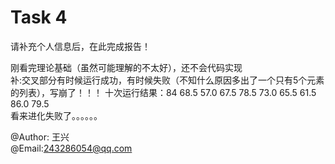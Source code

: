 # Task 4

请补充个人信息后，在此完成报告！  

刚看完理论基础（虽然可能理解的不太好），还不会代码实现  
补:交叉部分有时候运行成功，有时候失败（不知什么原因多出了一个只有5个元素的列表），写崩了！！！ 
十次运行结果：84 68.5 57.0 67.5 78.5 73.0 65.5 61.5 86.0 79.5  
看来进化失败了。。。。。。  

@Author:  王兴  
@Email:243286054@qq.com


